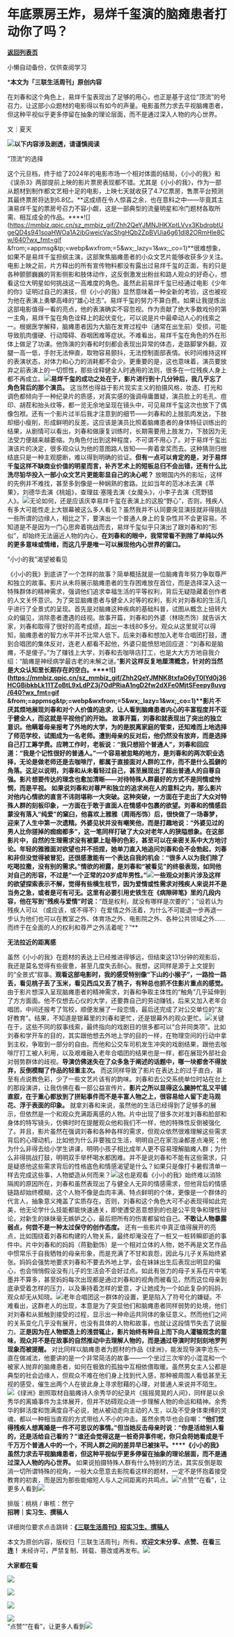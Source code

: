 # 年底票房王炸，易烊千玺演的脑瘫患者打动你了吗？

[**返回列表页**](/gzh/三联生活周刊)

小懒自动备份，仅供查阅学习

***本文为「三联生活周刊」原创内容**

  
  

在刘春和这个角色上，易烊千玺表现出了足够的用心，也正是基于这位“顶流”的号召力，让这部小众题材的电影得以有如今的声量。电影虽然力求去平视脑瘫患者，但这种平视似乎更多停留在抽象的理论层面，而不是通过深入人物的内心世界。

  
  

文｜夏天

![](https://mmbiz.qpic.cn/mmbiz_gif/c2Sib3Mp7pOMqvBBeG4xs0c7h8WicXVDv2WkgY00vlHsVlj8kWcT6ovT0rZRHpUH95on1H73zrSghL02Ta3L3PSQ/640?wx_fmt=gif&wxfrom;=5&wx;_lazy=1&tp;=webp)**以下内容涉及剧透，请谨慎阅读**

“顶流”的选择

这个元旦档，终于给了2024年的电影市场一个相对体面的结局，《小小的我》和《误杀3》两部提前上映的影片票房表现都不错。尤其是《小小的我》，作为一部从题材到制作都文艺相十足的电影，上映七天就收获了4.7亿票房，售票平台预测其最终票房将达到6.8亿。**这成绩在令人惊喜之余，也在意料之中——毕竟其主演易烊千玺的票房号召力不容小觑，这是一部典型的流量明星和冷门题材各取所需、相互成全的作品。****![](https://mmbiz.qpic.cn/sz_mmbiz_gif/Zhh2QeYJMNJHKXptLVvx3KbdrqbtUgeQD4s941soaHWOa1A2ibGweicVacShgHQb2ZpBVUia6g61dl82ORmHle8Cw/640?wx_fmt=gif
&from;=appmsg&tp;=webp&wxfrom;=5&wx;_lazy=1&wx;_co=1)**很难想象，如果不是易烊千玺担纲主演，这部聚焦脑瘫患者的小众文艺片能够收获多少关注。电影上映之前，片方释出的所有宣传物料都没有露出过易烊千玺的正面，有的只是各种颤颤巍巍的背影侧影和肢体动作，这反倒激发出粉丝和路人观众的好奇心，想看这位大明星如何挑战这一高难度的角色。虽然此前易烊千玺已经通过电影《少年的你》证明过自己的演技，但《小小的我》显然意味着一种全新的考验，这也被视为他在表演上勇攀高峰的“雄心壮志”。易烊千玺的努力不算白费。如果让我提炼出这部电影值得一看的亮点，他的表演确实不容忽视。作为贡献了绝大多数戏份的第一主角，易烊千玺在角色诠释上的起伏变化，可以说是片中最牵动人心的线索之一。根据医学解释，脑瘫患者因为大脑在发育过程中（通常在出生前）受损，可能导致肌肉僵硬、行动障碍、吞咽困难等症状。不难看出，易烊千玺在角色的外在形体上做足了功课。他饰演的刘春和时刻都会表现出异常的体态，走路脚掌外翻，双腿一高一低，手肘无法伸直，取物容易颤抖，无法控制面部表情。长时间维持这样的表演状态，对体力和心力的消耗都不会少。更重要的是，这也意味着，演员要放弃之前表演上的一切惯性，那些诠释健全人时通用的法则，很多在一位残疾人身上都不再成立。![](https://mmbiz.qpic.cn/sz_mmbiz_gif/Zhh2QeYJMNK8txfaO6yT0IYd0j36HCGBrsJiaVfDibtVNV1YVHPJ5xZEicKVibCvMgcjZjp4sC45Qgly5ibC1d1Edfw/640?wx_fmt=gif&from;=appmsg&tp;=webp&wxfrom;=5&wx;_lazy=1&wx;_co=1)**易烊千玺的成功之处在于，影片进行到十几分钟后，我几乎忘了角色背后的那个演员。**
这当然也得益于影片现实主义的拍摄风格，妆造、打光和调色都倾向于一种纪录片的质感，对真实感的强调毋庸置疑，演员脸上的毛孔、痘印、胡茬和抬头纹等，都一览无余地呈现在镜头中，可见易烊千玺这次也放下了偶像包袱。还有一个影片过半后我才注意到的细节——刘春和的上肢肌肉发达，下肢却细小瘦削，形成鲜明的反差。这应该是演员比照着脑瘫患者的身体特征训练出的结果，从剧情可以看出，刘春和做康复训练时，长期需要用上肢发力，下肢因为无法受力便越来越萎缩。为角色付出到这种程度，不可谓不用心了。对于易烊千玺出演该片的决定，很多观众认为他的意图路人皆知——奔着拿奖而去。这种猜测归根结底只是一种主观臆断，难以得到明确的验证。**但有一点可以肯定的是，对于易烊千玺这样不缺商业价值的明星而言，补齐艺术上的短板总归不会出错，还有什么比洗尽铅华投入一部小众文艺片更能彰显自己的决心呢？**
放眼国内外的影坛，这样的先例并不难找，甚至多到像是一种娴熟的套路。比如当年的范冰冰去演《苹果》，刘德华去演《桃姐》，查理兹·塞隆去演《女魔头》，小李子去演《荒野猎人》。![](https://mmbiz.qpic.cn/sz_mmbiz_jpg/mscgUN7TcTKgCAuibQLqAkFF5gCG8R8znJLEHxubVItXJr3wA8on4oTO2gjIzRJEhwIibAMkPbuqzV7pJowm8l2g/640?wx_fmt=jpeg)无论如何，还是应该庆幸易烊千玺在表演上的这股“野心”，否则，残疾人有多大可能性走上大银幕被这么多人看见？虽然我并不认同要突显演技就非得挑战一些所谓的边缘人，相比之下，要演出一个普通人身上的复杂性并不会更容易。不知道是不是因为一门心思奔着挑战而去，易烊千玺似乎只演出了跟刘春和的“形似”，却始终无法逼近人物的内心，**在刘春和的眼中，我常常看不到除了单纯以外的更多意味或情绪，而这几乎是唯一可以展现他内心世界的窗口。**

“小小的我”渴望被看见

《小小的我》到底讲了一个怎样的故事？简单概括就是一位脑瘫青年努力争取尊严和独立的故事。影片从未将展示脑瘫患者的生存困难放在首位，而是选择深入这一特殊群体的精神需求，强调他们追求幸福生活的平等权利，背后无疑隐藏着创作者的人文关怀意识。为了突显脑瘫患者与健全人对等的权利，影片对刘春和的生活几乎进行了全景式的呈现。首先是对脑瘫这种疾病的基础科普，试图从概念上扭转大众的偏见，消除患者遭遇的歧视。故事开篇，刘春和的外婆（林晓杰饰）就告诉大家，刘春和取得了很好的高考成绩，超出一本线80多分。观众从这里就可以得知，脑瘫患者的智力水平并不比常人低下。后来刘春和想加入老年合唱团打鼓，遭到合唱团的集体反对，连老人都看不起他，外婆只能愤怒地回应道：“刘春和是脑瘫，不是傻子。”为了赚钱上大学，刘春和去咖啡店打工，也是大大方方地自我介绍：“脑瘫是神经病学最古老的未解之谜。”**影片这样反复地厘清概念，针对的当然是大众认知里长期存在的空白。****![](https://mmbiz.qpic.cn/sz_mmbiz_gif/Zhh2QeYJMNK8txfaO6yT0IYd0j36HCGBibkbLk11TZoBtL9xLdPZ3j7OdPRiaA1ngD2fw2dXFe0MjtSFeepy8uvg/640?wx_fmt=gif
&from;=appmsg&tp;=webp&wxfrom;=5&wx;_lazy=1&wx;_co=1)****影片不厌其烦地展现刘春和对个人价值的追求，让人看到脑瘫患者内心的丰富程度并不亚于健全人，而这就是平视他们的开始。**
故事开篇，刘春和就表现出了突出的独立意识。他瞒着母亲报考了外地的大学，为的是脱离家庭的管束，还知难而上地选择了师范学校，试图成为一名老师。遭到母亲的反对后，他仍然没有放弃，而是选择自己打工筹学费。应聘工作时，老板说：“我只想招个普通人”，刘春和回应道：“我是个记性很好的普通人。”一个容易被忽略的地方，是刘春和的两次职业选择，无论是做老师还是去咖啡厅，都属于直接面对人群的工作，而不是什么孤僻的角落。这足以说明，刘春和从未看轻过自己，甚至展现出了超出普通人的自尊自强。**影片想要传达的理念也愈加清晰——对待特殊人群最好的方式不是同情或怜悯，而是平视。**
如果说刘春和对尊严和独立的追求尚在人的意料之内，那么影片对他内心情欲的直言不讳则堪称一大突破。这种突破，一方面在于走出了大众对特殊人群的刻板印象，一方面在于敢于直面人在情感中包裹的欲望。刘春和的情感启蒙没有落入“纯爱”的窠臼，他喜欢上雅雅（周雨彤饰）后，很快做了一场春梦，迎来了人生中第一次遗精。外婆见状并没有嘲笑他，而是打趣地说：“外婆见过的男人比你搓掉的痂痂都多”，这一笔同样打破了大众对老年人的狭隘想象。在这部影片中，自然的生理需求没有被蒙上耻辱的色彩，甚至可以在亲密关系中大方地讨论。年轻的雅雅面对欲望也并不扭捏，她单刀直入地追问刘春和会不会勃起，刘春和非但没觉得被冒犯，还很感激能有一个表达自我的机会：“很多人以为我们除了吃喝拉撒，没有别的需求。”**情欲的袒露，是刘春和“被看见”的终极表现，如同他对自己的形容，不过是“一个正常的20岁成年男性。”**![](https://mmbiz.qpic.cn/sz_mmbiz_jpg/mscgUN7TcTKgCAuibQLqAkFF5gCG8R8zniavXE4VWuw2HD08XMl5H5MJd9HwW37UFyTV5fFLmRHxrA7ejia4NUicbA/640?wx_fmt=jpeg&from;=appmsg)一些观众对影片涉及这样的欲望探索表示不解，觉得有些横生枝节，因为爱情或性需求对残疾人来说并不是当务之急，或者是可有可无。这里有必要引用史铁生在《病隙碎笔》里的几段内容，他在写到“残疾与爱情”时说：**“既是权利，就没有哪样是次要的”；“设若认为残疾人可以
（或应该，或不得不）在爱情之外活着，为什么不可能退一步再退一步认为他们也可以在教室之外、体育场之外、电影院之外、各种公共领域之外……而终于在全面的人的权利和尊严之外活着呢？”**

**无法拉近的距离感**

虽然《小小的我》在题材的表达上已经推进得够远，但结束这131分钟的观影后，我还是莫名觉得有些疲惫，甚至几度失去耐心。我想，这同样是源于上文提到的“全景式”叙事。**观看这部电影时，我的感受特别像“下山的小猴子”，一路捡一路丢，看见桃子丢了玉米，看见西瓜又丢了桃子，有种总也抓不住影片重点的感觉。**
由于影片想深入呈现脑瘫患者的精神需求，刘春和争取主体性的“触角”几乎延伸到了方方面面。他不仅想去心仪的大学，还要靠自己的劳动赚钱，后来又加入老年合唱团，中间还报考了驾校，顺便发展了一段恋情，最后还完成了对公交单位的“友好教育”。结果，不知道是银幕里的刘春和更忙，还是银幕外的观众更忙。![](https://mmbiz.qpic.cn/sz_mmbiz_gif/mscgUN7TcTKgCAuibQLqAkFF5gCG8R8zn7KoBS9PwhkT2ict18gNKgG1aW765DY00SXItxSOD5cbqpJF93eL2IFg/640?wx_fmt=gif&from;=appmsg)关键在于，这些不同的叙事线索，最终指向的戏剧目的很多都可以“合并同类项”。比如刘春和学开车的目的，其实跟他想去外地上学的目的一样，在物理空间的行动中拿到主权，争取到一部分的自由。而他和公交车司机发生冲突的戏剧结果，跟他去咖啡厅打工被人利用，以及艰难融入老年合唱团的结果也是一样，都在展现外部社会对弱势群体的歧视。**导演仿佛迷失在了众多急于阐述的话题中，哪一块都舍不得放弃，反倒模糊了作品的轻重主次。**
而这同样导致了影片在表达上的过于直白，甚至有点说教色彩，少了一些文艺片该有的韵味。刘春和去公交系统单位时站在台上的那段演讲，让我仿佛在看一部公益宣传片。**影片之所以显得这么臃肿忙乱又平铺直叙，在于重心都放到了拼贴事件而不是丰富人物之上，很容易给人留下走马观花、浮于表面的印象。**
就拿刘春和来说，虽然他的生活已经得到了足够多的展示，但依然是一个和观众充满距离感的人物。片中出现了很多次对准刘春和脸部和身体的特写镜头，仿佛时时在提醒观众他和我们不一样，他的特殊性反倒被强化了。并且，影片虽然在强调刘春和各种各样的需求，但观众依然很难理解这些需求背后的心理动机，比如他为什么非要独立生活，明明自己在家泡澡都差点淹死；他为什么非得去给小学生讲课，明明小孩子相比成年人更不容易理解脑瘫人群；为什么非得挑战打鼓，明明双手举杯喝水都困难。并不是说刘春和不能有这些需求，只是疑惑他这些需求背后的性格底色和情感渴望是什么？如果只是像打卡暑假清单一样去完成这些事，人物塑造从何而来？![](https://mmbiz.qpic.cn/sz_mmbiz_jpg/mscgUN7TcTKgCAuibQLqAkFF5gCG8R8znoLeDGVlIRIn8bOLu0D4gykHVYn4QrL8GcyOggmdO714u7QbucQIWjA/640?wx_fmt=jpeg&from;=appmsg)这也是观看《小小的我》始终难以消除隔阂的原因所在，刘春和虽然表现出了与健全人无异的情感需求，但他背后的情感链路却始终模糊，这个人物不像是血肉丰满、特点鲜明的个体，更像是一个群体的代言人，抽象意义掩盖了实质存在。否则，刘春和这个角色大可不必表现得如此完美，他无论学什么技能都能快速通关，即使遭受恶意想到的也是公平竞争和理性辩论，对新生的妹妹毫无嫉妒之心，最后把所有的伤害都留给自己。**不敢让人物暴露弱点，何尝不是一种太过保守的创作态度。**
还有一些影片中真正值得展开的亮点，比如围绕着刘春和构建的人物关系，最终却淹没在了一桩又一桩转瞬即逝的事件中。片中刘春和的妈妈（蒋勤勤饰）是一个相对立体的人物，她不再是文艺作品中惯常乐于自我牺牲的母亲形象，而是充满了不甘和哀怨，因此与儿子关系始终紧张。妈妈会强势地要求刘春和不要去外地上学，会在妹妹出生后表现出明显的偏心，也会悄悄假设没有儿子的生活会不会好过点。如此有张力的母子关系在片中笔墨并不算多，甚至妈妈每次出现都是通过刘春和的视角而被看见，然而这位母亲到底承受着怎样的压力，以及秉持着怎样的爱意，才让她成为一个如此复杂的妈妈，观众却无从知晓。![](https://mmbiz.qpic.cn/sz_mmbiz_gif/mscgUN7TcTKgCAuibQLqAkFF5gCG8R8znfn2bibyhnRgFAGpLHuWC5OBohxb7Mq34e58SA9AwjztoK2YWNianAwYA/640?wx_fmt=gif&from;=appmsg)老年合唱团这一群体的设置，更是陷入了符号化的嫌疑。不难看出，这群老人的出现，本意是为了突显他们和脑瘫患者同样弱势的处境，他们对刘春和从抵触到接受的过程，显示出一种命运共同体的象征意义。然而他们之间的关系变化几乎没有展开，也没有具体的人物和故事，也就让这段情节失去了说服力。**正是因为在人物塑造上的浅尝辄止，影片始终有种自上而下向人灌输观念的意味，观众并不是在故事的自然推动中去理解人物的，而是通过导演时时刻刻地罗列现象而被提醒。**
对比同样以脑瘫患者为题材的作品《绿洲》，能发现导演李沧东一直在做减法，他要讲的是一个非常简洁的故事——一个坐过三次牢的小混混和一个被家人抛弃的脑瘫患者，如何在极致的孤独中互相依偎取暖。虽然男女主人公都是典型的社会边缘人，但观众不难在他们身上找到代入感，那种被周围人看低甚至无视的感受，催生出两个人在彼此身上寻求慰藉的心理，对普通人来说并不陌生。![](https://mmbiz.qpic.cn/mmbiz_png/c2Sib3Mp7pONMSZVKxnPOHdMGxiboiavr6Hl8FtfvjcYL9m8hsIBBL64l9DAOuA0wchSCjjAHrcNicTbibtMjMs3l4g/640?wx_fmt=png&from;=appmsg)《绿洲》剧照取材自脑瘫诗人余秀华的纪录片《摇摇晃晃的人间》，同样是以余秀华的离婚事件为主体展开，但并不妨碍观众进一步理解人物的命运和精神。余秀华的鲜活度和饱满度自不必说，她从被动走向主动的人生，以及不受身体束缚的灵魂，都以一种相当直观的方式带给人不小的冲击。虽然余秀华也会自嘲：**“他们觉得残疾人想离婚是一件不可思议的事情。”但当她反击母亲时说：“你是活给别人看的，还是活给自己看的？”谁还会觉得这是一桩奇异事件呢，你只会将她看成是千千万万个普通人中的一个，不同人群之间的差异早已被抹平。****《小小的我》虽然力求去平视脑瘫患者，但这种平视似乎更多停留在抽象的理论层面，而不是通过深入人物的内心世界。**
如果说拍摄特殊人群有什么特别的方法，其实反倒是取消一切所谓特殊的视角，一般大众愿意去影院看这样的题材，一定不是怀抱着接受教育的初衷，而是因为那些能缩短人与人之间距离的共鸣点。![](https://mmbiz.qpic.cn/sz_mmbiz_gif/mscgUN7TcTKgCAuibQLqAkFF5gCG8R8zn9tqxdFYAfaNibUxs15qk69aBFDlu4uGyeiawdV7uOLBpTyHnBX7JvrhQ/640?wx_fmt=gif&from;=appmsg)“点赞”“在看”，让更多人看到![](https://mmbiz.qpic.cn/mmbiz_gif/c2Sib3Mp7pON9hkSZwdTibRHNZSMPyiapUCHJwlyoZVBC3SfmPmF0VKjkm3NiaToQloHFJ6icyicqZnqgXp6pSQJt5gg/640?wx_fmt=gif&from;=appmsg&wxfrom;=5&wx;_lazy=1&tp;=webp)  
  
  
  
  
  
排版：桃桃 / 审核：然宁  
**招聘｜实习生、撰稿人**  

详细岗位要求点击跳转：[**《三联生活周刊》招实习生、撰稿人**](http://mp.weixin.qq.com/s?__biz=MTc5MTU3NTYyMQ==&mid=2651136871&idx=3&sn=f1c0777fe9d31881e5dfca68ebc2937f&chksm=5907324d6e70bb5b3546dfe1c7b31b5fe05664bebbf36356ba9a1a352e0678444cad62875ad4&scene=21#wechat_redirect)

本文为原创内容，版权归「三联生活周刊」所有。**欢迎文末分享、点赞、在看三连！**
未经许可，严禁复制、转载、篡改或再发布。![](https://mmbiz.qpic.cn/sz_mmbiz_png/Gg7Qtoh7Aic9ZTmAdCc80b4nD7xicgPt863QWU7oNswDx19XrjfTtSl8QwatY2EEZGuNd1WRRiapDZjcDhTnNYmBg/640?wx_fmt=other&wxfrom;=5&wx;_lazy=1&wx;_co=1&retryload;=1&tp;=webp)

**大家都在看**

  
[](https://mp.weixin.qq.com/s?__biz=MTc5MTU3NTYyMQ==&mid=2651477140&idx=1&sn=16217cdc7b5dc5a7937a1d55569b9958&scene=21#wechat_redirect)[](https://mp.weixin.qq.com/s?__biz=MTc5MTU3NTYyMQ==&mid=2651477709&idx=1&sn=b523c39408dc43ce45a73ff5a4076b07&scene=21#wechat_redirect)[![](https://mmbiz.qpic.cn/mmbiz_png/c2Sib3Mp7pOMibt0SSjf20LoWRibU3wyOsAnvpviaLTddL0UDKumib8HpGkzaz9YmUpJdgeyvSvw84NA5iaZZz7wYRLQ/640?wx_fmt=other&from;=appmsg&wxfrom;=5&wx;_lazy=1&wx;_co=1&tp;=webp)](https://mp.weixin.qq.com/s?__biz=MTc5MTU3NTYyMQ==&mid=2651485889&idx=1&sn=e7f779414cd11370e2c07e4b4f975232&scene=21#wechat_redirect)

[![](https://mmbiz.qpic.cn/mmbiz_jpg/c2Sib3Mp7pOPDBhXk6LsLuUITn8MTccMkLG31mEAwIawmubJ017A6YaQxSYUKX6icqtapjnrKh0VIAUccRGb7vrw/640?wx_fmt=other&wxfrom;=5&wx;_lazy=1&wx;_co=1&tp;=webp)](https://mp.weixin.qq.com/s?__biz=MTc5MTU3NTYyMQ==&mid=2651489277&idx=1&sn=f9c8bb8d46a71dfefe745201734b203c&scene=21#wechat_redirect)

  

![](https://mmbiz.qpic.cn/sz_mmbiz_png/Gg7Qtoh7Aic9ZTmAdCc80b4nD7xicgPt86k1kgpU51hWCHjV92ryhVW35PLCvLhxLw9XDhXjgeDyZhHSx5EbRcfg/640?wx_fmt=other&wxfrom;=5&wx;_lazy=1&wx;_co=1&retryload;=2&tp;=webp)

  
[![](https://mmbiz.qpic.cn/mmbiz_jpg/c2Sib3Mp7pONuwrdetOsWUZLdDE1J39mLibBBe0vPzCKS1topq8p9JgG9O86KDCNS3SZl7Paa1d80gvHIBg9C0cw/640?wx_fmt=other&from;=appmsg&wxfrom;=5&wx;_lazy=1&wx;_co=1&tp;=webp)]()  
“点赞”“在看”，让更多人看到![](https://mmbiz.qpic.cn/mmbiz_gif/c2Sib3Mp7pON9hkSZwdTibRHNZSMPyiapUCHJwlyoZVBC3SfmPmF0VKjkm3NiaToQloHFJ6icyicqZnqgXp6pSQJt5gg/640?wx_fmt=gif&from;=appmsg&wxfrom;=5&wx;_lazy=1&tp;=webp)

